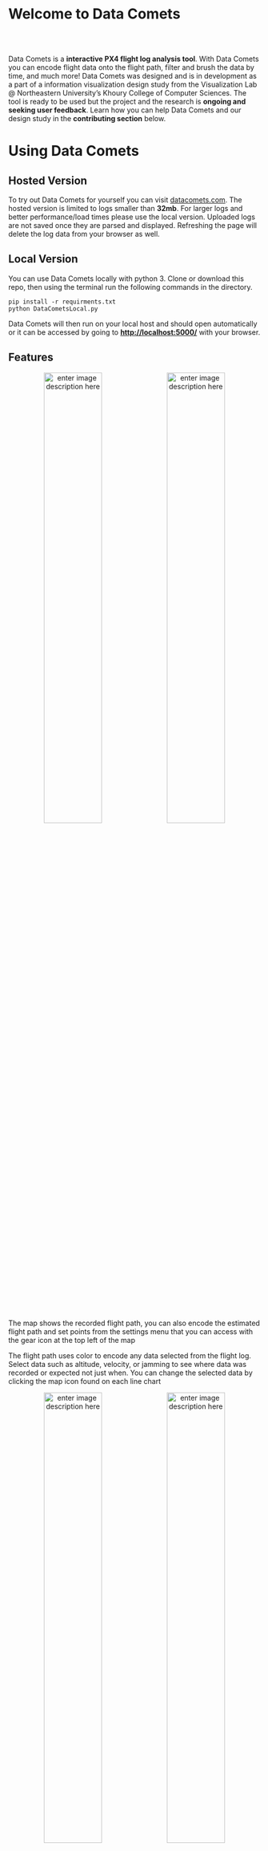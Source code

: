 <h1 id="welcome-to-data-comets">Welcome to Data Comets</h1>
<p align="center"><img src="https://media.giphy.com/media/ZE6LoNdnVgrxBjwmLj/giphy.gif" alt=""></p>
<br>
<p>
Data Comets is a <strong>interactive PX4 flight log analysis tool</strong>. With Data Comets you can encode flight data onto the flight path, filter and brush the data by time, and much more! Data Comets was designed and is in development as a part of a information visualization design study from the Visualization Lab @ Northeastern University’s Khoury College of Computer Sciences. The tool is ready to be used but the project and the research is <strong>ongoing and seeking user feedback</strong>. Learn how you can help Data Comets and our design study in the <strong>contributing section</strong> below.</p>
<h1 id="using-data-comets">Using Data Comets</h1>
<h2 id="hosted-version">Hosted Version</h2>
<p>To try out Data Comets for yourself you can visit <a href="https://www.datacomets.com">datacomets.com</a>. The hosted version is limited to logs smaller than <strong>32mb</strong>. For larger logs and better performance/load times please use the local version. Uploaded logs are not saved once they are parsed and displayed. Refreshing the page will delete the log data from your browser as well.</p>
<h2 id="local-version">Local Version</h2>
<p>You can use Data Comets locally with python 3. Clone or download this repo, then using the terminal run the following commands in the directory.</p>
<pre><code>pip install -r requirments.txt
python DataCometsLocal.py
</code></pre>
<p>Data Comets will then run on your local host and should open automatically or it can be accessed by going to <strong><a href="http://localhost:5000/">http://localhost:5000/</a></strong> with your browser.</p>
<h2 id="features">Features</h2>
<p  align="center"><img width="48%" height="auto" src="https://media.giphy.com/media/dZLIqlAxJT2Cd2x1rj/giphy.gif" alt="enter image description here">  
<img width="48%" height="auto" src="https://media.giphy.com/media/YPyoNrydQhuddB6FGG/giphy.gif" alt="enter image description here"> </p>
 <p>The map shows the recorded flight path, you can also encode the estimated flight path and set points from the settings menu that you can access with the gear icon at the top left of the map</p>
 <p>The flight path uses color to encode any data selected from the flight log. Select data such as altitude, velocity, or jamming to see where data was recorded or expected not just when. You can change the selected data by clicking the map icon found on each line chart </p>
 </p>
 <p  align="center"> 
<img width="48%" height="auto" src="https://media.giphy.com/media/jQEQCV9J9ARBvTK8io/giphy.gif" alt="enter image description here">
<img width="48%" height="auto" src="https://media.giphy.com/media/Wsciaa2XcvUt58D5BI/giphy.gif" alt="enter image description here"></p>
   <p>You can prowse all the data in the log using the line chart tree. The overview tab show a highlevel view of some important charts similar to the charts found on the flight review tool. You can look through all the data from the flight in the all tab where the data is orgainzed into a drop down tree by the message file they belong to. You can pin data you want to compare or get a closer look at with the pin icon found on every linechart. Pinned data will apear in the pin tab.</p>
 <p>Data Comets is fully interactive! Brush the timeline at the bottom to filter the amount of time shown. Use this to reduce visual cluter on longer complex flight paths, or to drill down into certain trouble areas of a flight. The line charts will update to show the time windo selected. You can also use the brushing window to play back the flight by scrubing the window as you please. All the charts are linked! Hover over the line charts or map to see that position on the other charts.</p>
  </p>


<h1 id="contributing">Contributing</h1>
<p>Interested in contributing? Even just <strong>giving your feedback</strong> is a huge help! Below are a few of the ways anyone can help contribute to this project.</p>
<ol>
 <li><strong>Give Us Your Feedback!</strong> We are currently in the evaluation phase of our design study and are seeking user feedback<br>
- Leave questions, comments, ideas, and feedback (positive or negative) over on the discussion topic here<br>
- If you have been using the tool please take this survey to help us evaluate the project<br>
- Have you found anything interesting in your logs with Data Comets? We would love to hear your stories using<br>
using the tool and potential use them as <strong>case studies</strong> for our publication.<br>
- Raising issues on this repo with any bugs or suggestions or questions you may have.</li>
 <li><strong>A JavaScript and or web-based ULog parser</strong>. This would be a huge help for not only this project but other and future 		PX4/Dronecode projects on the web. Currently we are using PyUlog package to parse the logs into a suitable format for the web. A native JS parser would simplify and speed up things quite a bit.</li>
<li><strong>Adding to the Lexicon</strong>. In the Lexicon folder there is a json file which contains information about all the possible data you can find in any given ULog. This was gererated by parsing through the .msg file source code and is not nearly complete. Filling in info about proper titles, descriptions, and units will help future versions of Data Comets. The lexicon will eventually be implemented to give all charts more accurate labels and encoding. The lexicon will also help serve ULog documentation in general.</li>
<li>If you are confident enough for changes to the code feel free to submit a pull request and I will be more than happy to review it and merge good changes or additions.</li>
</ol>
<h1 id="future-versions">Future Versions</h1>
<p>What can you expect from Data Comets in the future? I still have a lot planned for this tool and similar research projects so stayed tuned! Things to expect in the nearish future include</p>
<ol>
<li>Changes, fixes, and additions based on community feedback</li>
<li>Performance optimizations to better handle very large logs (1+ hours flights)</li>
<li>Improved code styles, architecture, and documentation</li>
<li>Implementing the Lexicon to give all plots accurate titles and unit labels</li>
<li>Search functionality</li>
<li>3D drone orientation and position plots</li>
<li>Pure web-based implementation with out the need of a python backed for parsing</li>
</ol>

